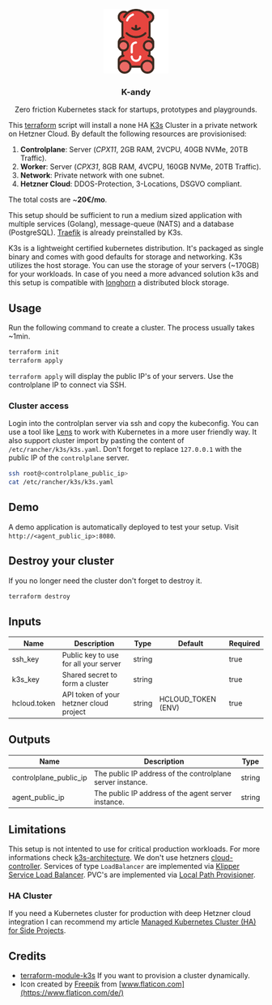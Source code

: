 <p align="center">
    <img src="logo.svg" width="128px" alt="k-andy logo"/>
</p>
<h3 align="center">K-andy</h3>
<p align="center">Zero friction Kubernetes stack for startups, prototypes and playgrounds.</p>

This [terraform](https://www.terraform.io/) script will install a none HA [K3s](https://rancher.com/docs/k3s/latest/en/) Cluster in a private network on Hetzner Cloud. By default the following resources are provisionised:

1. **Controlplane**: Server (_CPX11_, 2GB RAM, 2VCPU, 40GB NVMe, 20TB Traffic).
1. **Worker**: Server (_CPX31_, 8GB RAM, 4VCPU, 160GB NVMe, 20TB Traffic).
1. **Network**: Private network with one subnet.
1. **Hetzner Cloud**: DDOS-Protection, 3-Locations, DSGVO compliant.

The total costs are ~**20€/mo**.

This setup should be sufficient to run a medium sized application with multiple services (Golang), message-queue (NATS) and a database (PostgreSQL). [Traefik](https://doc.traefik.io/traefik/) is already preinstalled by K3s.

K3s is a lightweight certified kubernetes distribution. It's packaged as single binary and comes with good defaults for storage and networking. K3s utilizes the host storage. You can use the storage of your servers (~170GB) for your workloads. In case of you need a more advanced solution k3s and this setup is compatible with [longhorn](https://github.com/longhorn/longhorn) a distributed block storage.

## Usage

Run the following command to create a cluster. The process usually takes ~1min.

```sh
terraform init
terraform apply
```

`terraform apply` will display the public IP's of your servers. Use the controlplane IP to connect via SSH.

### Cluster access

Login into the controlplan server via ssh and copy the kubeconfig. You can use a tool like [Lens](https://k8slens.dev/) to work with Kubernetes in a more user friendly way. It also support cluster import by pasting the content of `/etc/rancher/k3s/k3s.yaml`. Don't forget to replace `127.0.0.1` with the public IP of the `controlplane` server.

```sh
ssh root@<controlplane_public_ip>
cat /etc/rancher/k3s/k3s.yaml
```

## Demo

A demo application is automatically deployed to test your setup. Visit `http://<agent_public_ip>:8080`.

## Destroy your cluster

If you no longer need the cluster don't forget to destroy it.

```sh
terraform destroy
```

## Inputs

| Name         | Description                             | Type   | Default            | Required |
| ------------ | --------------------------------------- | ------ | ------------------ | -------- |
| ssh_key      | Public key to use for all your server   | string |                    | true     |
| k3s_key      | Shared secret to form a cluster         | string |                    | true     |
| hcloud.token | API token of your hetzner cloud project | string | HCLOUD_TOKEN (ENV) | true     |

## Outputs

| Name                   | Description                                                | Type   |
| ---------------------- | ---------------------------------------------------------- | ------ |
| controlplane_public_ip | The public IP address of the controlplane server instance. | string |
| agent_public_ip        | The public IP address of the agent server instance.        | string |

## Limitations

This setup is not intented to use for critical production workloads. For more informations check [k3s-architecture](https://rancher.com/docs/k3s/latest/en/architecture/). We don't use hetzners [cloud-controller](https://kubernetes.io/docs/concepts/architecture/cloud-controller/). Services of type `LoadBalancer` are implemented via [Klipper Service Load Balancer](https://github.com/k3s-io/klipper-lb). PVC's are implemented via [Local Path Provisioner](https://github.com/rancher/local-path-provisioner).

### HA Cluster

If you need a Kubernetes cluster for production with deep Hetzner cloud integration I can recommend my article [Managed Kubernetes Cluster (HA) for Side Projects](https://dustindeus.medium.com/managed-kubernetes-cluster-ha-for-side-projects-47f74e2f9436).

## Credits

- [terraform-module-k3s](https://github.com/xunleii/terraform-module-k3s) If you want to provision a cluster dynamically.
- Icon created by [Freepik](https://www.freepik.com) from [www.flaticon.com](https://www.flaticon.com/de/)
